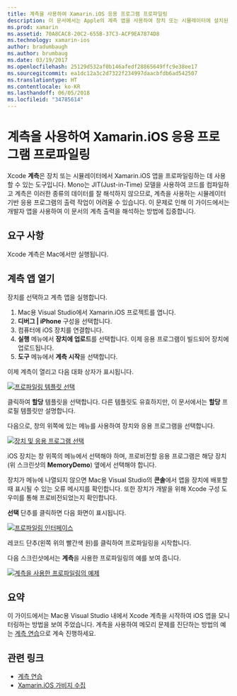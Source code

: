 ```yaml
---
title: 계측을 사용하여 Xamarin.iOS 응용 프로그램 프로파일링
description: 이 문서에서는 Apple의 계측 앱을 사용하여 장치 또는 시뮬레이터에 설치된 Xamarin.iOS 응용 프로그램을 프로파일링하는 방법을 설명합니다.
ms.prod: xamarin
ms.assetid: 70A8CAC8-20C2-655B-37C3-ACF9EA7874D8
ms.technology: xamarin-ios
author: bradumbaugh
ms.author: brumbaug
ms.date: 03/19/2017
ms.openlocfilehash: 25129d532af0b146afedf28865649ffc9e38ee17
ms.sourcegitcommit: ea1dc12a3c2d7322f234997daacbfdb6ad542507
ms.translationtype: HT
ms.contentlocale: ko-KR
ms.lasthandoff: 06/05/2018
ms.locfileid: "34785614"
---
```

# <a name="profiling-xamarinios-applications-with-instruments"></a>계측을 사용하여 Xamarin.iOS 응용 프로그램 프로파일링

Xcode **계측**은 장치 또는 시뮬레이터에서 Xamarin.iOS 앱을 프로파일링하는 데 사용할 수 있는 도구입니다. Mono는 JIT(Just-in-Time) 모델을 사용하여 코드를 컴파일하고 계측은 이러한 종류의 데이터를 잘 해석하지 않으므로, 계측을 사용하는 시뮬레이터 기반 응용 프로그램의 출력 작업이 어려울 수 있습니다.
이 문제로 인해 이 가이드에서는 개발자 앱을 사용하여 이 문서의 계측 출력을 해석하는 방법에 집중합니다.

## <a name="requirements"></a>요구 사항

Xcode 계측은 Mac에서만 실행됩니다.

## <a name="opening-the-instruments-app"></a>계측 앱 열기

장치를 선택하고 계측 앱을 실행합니다.

1.  Mac용 Visual Studio에서 Xamarin.iOS 프로젝트를 엽니다.
2.  **디버그 | iPhone** 구성을 선택합니다.
3.  컴퓨터에 iOS 장치를 연결합니다.
4.  **실행** 메뉴에서 **장치에 업로드**를 선택합니다. 이제 응용 프로그램이 빌드되어 장치에 업로드됩니다.
5.  **도구** 메뉴에서 **계측 시작**을 선택합니다.


이제 계측이 열리고 다음 대화 상자가 표시됩니다.

 [![](using-instruments-to-detect-native-leaks-using-markheap-images/instruments1.png "프로파일링 템플릿 선택")](using-instruments-to-detect-native-leaks-using-markheap-images/instruments1.png#lightbox)

클릭하여 **할당** 템플릿을 선택합니다. 다른 템플릿도 유효하지만, 이 문서에서는 **할당** 프로필 템플릿만 설명합니다.

다음으로, 창의 위쪽에 있는 메뉴를 사용하여 장치와 응용 프로그램을 선택합니다.

[![](using-instruments-to-detect-native-leaks-using-markheap-images/instruments2.png "장치 및 응용 프로그램 선택")](using-instruments-to-detect-native-leaks-using-markheap-images/instruments2.png#lightbox)

iOS 장치는 창 위쪽의 메뉴에서 선택해야 하며, 프로비전할 응용 프로그램은 해당 장치(위 스크린샷의 **MemoryDemo**) 옆에서 선택해야 합니다.

장치가 메뉴에 나열되지 않으면 Mac용 Visual Studio의 **콘솔**에서 앱을 장치에 배포할 때 표시될 수 있는 오류 메시지를 확인합니다. 또한 장치가 개발을 위해 Xcode 구성 도우미를 통해 프로비전되었는지 확인합니다.

**선택** 단추를 클릭하면 다음 화면이 표시됩니다.

[![](using-instruments-to-detect-native-leaks-using-markheap-images/instruments3.png "프로파일링 인터페이스")](using-instruments-to-detect-native-leaks-using-markheap-images/instruments3.png#lightbox)

레코드 단추(왼쪽 위의 빨간색 원)를 클릭하여 프로파일링을 시작합니다.

다음 스크린샷에서는 **계측**을 사용한 프로파일링의 예를 보여 줍니다.

[![](using-instruments-to-detect-native-leaks-using-markheap-images/instruments4.png "계측을 사용한 프로파일링의 예제")](using-instruments-to-detect-native-leaks-using-markheap-images/instruments4.png#lightbox)

## <a name="summary"></a>요약

이 가이드에서는 Mac용 Visual Studio 내에서 Xcode 계측을 시작하여 iOS 앱을 모니터링하는 방법을 보여 주었습니다. 계측을 사용하여 메모리 문제를 진단하는 방법의 예는 [계측 연습](~/ios/deploy-test/walkthrough-apples-instrument.md)으로 계속 진행하세요.

## <a name="related-links"></a>관련 링크

- [계측 연습](~/ios/deploy-test/walkthrough-apples-instrument.md)
- [Xamarin.iOS 가비지 수집](https://krumelur.me/2015/04/27/xamarin-ios-the-garbage-collector-and-me/)
